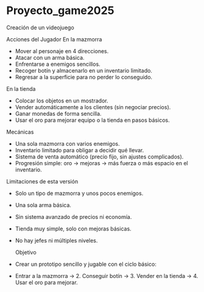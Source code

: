 # Proyecto_game2025
Creación de un videojuego

 Acciones del Jugador
 En la mazmorra
- Mover al personaje en 4 direcciones.
- Atacar con un arma básica.
- Enfrentarse a enemigos sencillos.
- Recoger botín y almacenarlo en un inventario limitado.
- Regresar a la superficie para no perder lo conseguido.

En la tienda
- Colocar los objetos en un mostrador.
- Vender automáticamente a los clientes (sin negociar precios).
- Ganar monedas de forma sencilla.
- Usar el oro para mejorar equipo o la tienda en pasos básicos.

Mecánicas
- Una sola mazmorra con varios enemigos.
- Inventario limitado para obligar a decidir qué llevar.
- Sistema de venta automático (precio fijo, sin ajustes complicados).
- Progresión simple: oro → mejoras → más fuerza o más espacio en el inventario.

 Limitaciones de esta versión
- Solo un tipo de mazmorra y unos pocos enemigos.
- Una sola arma básica.
- Sin sistema avanzado de precios ni economía.
- Tienda muy simple, solo con mejoras básicas.
- No hay jefes ni múltiples niveles.

  Objetivo
- Crear un prototipo sencillo y jugable con el ciclo básico:
- Entrar a la mazmorra → 2. Conseguir botín → 3. Vender en la tienda → 4. Usar el oro para mejorar.
